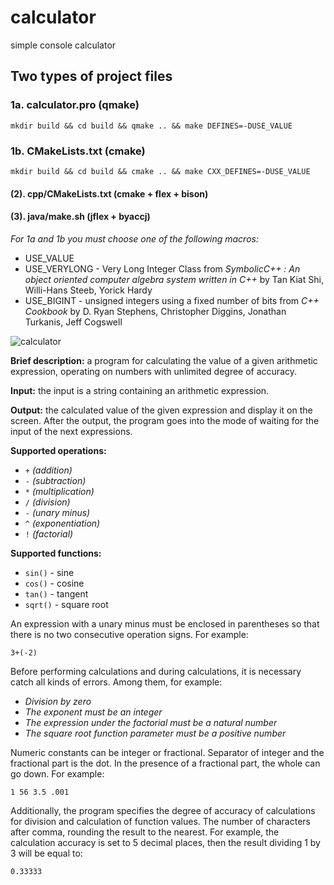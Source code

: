 # calculator
simple console calculator

## Two types of project files

### 1a. calculator.pro (qmake)
`mkdir build && cd build && qmake .. && make DEFINES=-DUSE_VALUE`

### 1b. CMakeLists.txt (cmake)
`mkdir build && cd build && cmake .. && make CXX_DEFINES=-DUSE_VALUE`

#### (2). cpp/CMakeLists.txt (cmake + flex + bison)

#### (3). java/make.sh (jflex + byaccj)

*For 1a and 1b you must choose one of the following macros:*

- USE_VALUE
- USE_VERYLONG - Very Long Integer Class from *SymbolicC++ : An object oriented computer algebra system written in C++* by Tan Kiat Shi, Willi-Hans Steeb, Yorick Hardy
- USE_BIGINT - unsigned integers using a fixed number of bits from *C++ Cookbook* by D. Ryan Stephens, Christopher Diggins, Jonathan Turkanis, Jeff Cogswell

![calculator](https://user-images.githubusercontent.com/20319403/118359144-bc0cc580-b58a-11eb-83e1-3d3f0aabc0d8.png)

**Brief description:** a program for calculating the value of a given 
arithmetic expression, operating on numbers with unlimited degree of accuracy.

**Input:** the input is a string containing an arithmetic expression.

**Output:** the calculated value of the given expression and display it on the 
screen. After the output, the program goes into the mode of waiting for the 
input of the next expressions.

**Supported operations:**
- `+` *(addition)*
- `-` *(subtraction)*
- `*` *(multiplication)*
- `/` *(division)*
- `-` *(unary minus)*
- `^` *(exponentiation)*
- `!` *(factorial)*

**Supported functions:**
- `sin()` - sine
- `cos()` - cosine
- `tan()` - tangent
- `sqrt()` - square root

An expression with a unary minus must be enclosed in parentheses so that there 
is no two consecutive operation signs. For example:
```
3+(-2)
```
Before performing calculations and during calculations, it is necessary catch 
all kinds of errors. Among them, for example:

- *Division by zero*
- *The exponent must be an integer*
- *The expression under the factorial must be a natural number*
- *The square root function parameter must be a positive number*

Numeric constants can be integer or fractional. Separator of integer and the 
fractional part is the dot. In the presence of a fractional part, the whole can 
go down. For example:
```
1 56 3.5 .001
```
Additionally, the program specifies the degree of accuracy of calculations for 
division and calculation of function values. The number of characters after 
comma, rounding the result to the nearest. For example, the calculation 
accuracy is set to 5 decimal places, then the result dividing 1 by 3 will be 
equal to:
```
0.33333
```
